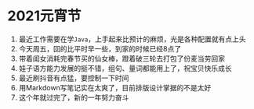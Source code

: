 # 2021元宵节
1. 最近工作需要在学`Java`，上手起来比预计的麻烦，光是各种配置就有点上头
2. 今天周五，回的比平时早一些，到家的时候已经8点了
3. 带着闺女消耗完春节买的仙女棒，蹬着破三轮去打包了份麦当劳回家
4. 娃子语方能力发展的挺不错，组句、量词都能用上了，祝宝贝快乐成长
5. 最近刷抖音有点猛，要控制一下时间
6. 用Markdown写笔记实在太爽了，目前排版设计掌据的不是太好
7. 这个年就过完了，新的一年努力奋斗